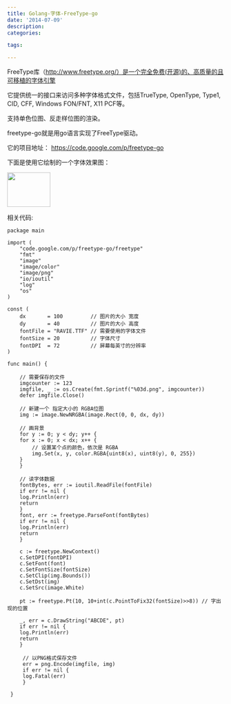 ```yaml
---
title: Golang-字体-FreeType-go
date: '2014-07-09'
description:
categories:

tags:

---
```


FreeType库（http://www.freetype.org/）是一个完全免费(开源)的、高质量的且可移植的字体引擎

它提供统一的接口来访问多种字体格式文件，包括TrueType, OpenType, Type1, CID, CFF, Windows FON/FNT, X11 PCF等。

支持单色位图、反走样位图的渲染。

freetype-go就是用go语言实现了FreeType驱动。

它的项目地址： https://code.google.com/p/freetype-go

下面是使用它绘制的一个字体效果图：

<img src="{{urls.media}}/Golang-字体-FreeType-go/4bed2e738bd4b31cd3dc1d1f85d6277f9f2ff8b6.jpg" alt="" width="100" height="80">

相关代码:

	package main

	import (
	    "code.google.com/p/freetype-go/freetype"
	    "fmt"
	    "image"
	    "image/color"
	    "image/png"
	    "io/ioutil"
	    "log"
	    "os"
	)

	const (
	    dx       = 100         // 图片的大小 宽度
	    dy       = 40          // 图片的大小 高度
	    fontFile = "RAVIE.TTF" // 需要使用的字体文件
	    fontSize = 20          // 字体尺寸
	    fontDPI  = 72          // 屏幕每英寸的分辨率
	)
	 
	func main() {
	 
	    // 需要保存的文件
	    imgcounter := 123
	    imgfile, _ := os.Create(fmt.Sprintf("%03d.png", imgcounter))
	    defer imgfile.Close()
	 
	    // 新建一个 指定大小的 RGBA位图
	    img := image.NewNRGBA(image.Rect(0, 0, dx, dy))
	 
	    // 画背景
	    for y := 0; y < dy; y++ {
		for x := 0; x < dx; x++ {
		    // 设置某个点的颜色，依次是 RGBA
		    img.Set(x, y, color.RGBA{uint8(x), uint8(y), 0, 255})
		}
	    }
	 
	    // 读字体数据
	    fontBytes, err := ioutil.ReadFile(fontFile)
	    if err != nil {
		log.Println(err)
		return
	    }
	    font, err := freetype.ParseFont(fontBytes)
	    if err != nil {
		log.Println(err)
		return
	    }
	 
	    c := freetype.NewContext()
	    c.SetDPI(fontDPI)
	    c.SetFont(font)
	    c.SetFontSize(fontSize)
	    c.SetClip(img.Bounds())
	    c.SetDst(img)
	    c.SetSrc(image.White)

	    pt := freetype.Pt(10, 10+int(c.PointToFix32(fontSize)>>8)) // 字出现的位置

	    _, err = c.DrawString("ABCDE", pt)
	    if err != nil {
		log.Println(err)
		return
	    }
	 
	     // 以PNG格式保存文件
	     err = png.Encode(imgfile, img)
	     if err != nil {
		 log.Fatal(err)
	     }
	 
	 }


